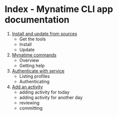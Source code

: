 
Index - Mynatime CLI app documentation
====================================

1. [Install and update from sources](AppCLI.Install-from-sources.en.md) 
    - Get the tools
    - Install
    - Update
2. [Mynatime commands](AppCLI.Commands-overview.en.md)
    - Overview
    - Getting help
3. [Authenticate with service](AppCLI.Authenticate.en.md)
    - Listing profiles
    - Authenticating
4. [Add an activity](AppCLI.Add-activity.en.md)
    - adding activity for today
    - adding activity for another day
    - reviewing 
    - committing

